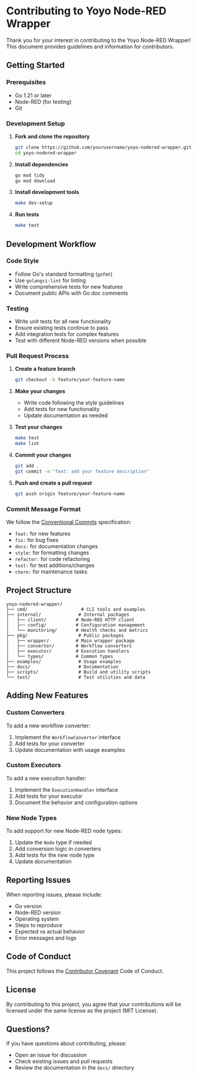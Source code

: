 # Contributing to Yoyo Node-RED Wrapper

Thank you for your interest in contributing to the Yoyo Node-RED Wrapper! This document provides guidelines and information for contributors.

## Getting Started

### Prerequisites

- Go 1.21 or later
- Node-RED (for testing)
- Git

### Development Setup

1. **Fork and clone the repository**
   ```bash
   git clone https://github.com/yourusername/yoyo-nodered-wrapper.git
   cd yoyo-nodered-wrapper
   ```

2. **Install dependencies**
   ```bash
   go mod tidy
   go mod download
   ```

3. **Install development tools**
   ```bash
   make dev-setup
   ```

4. **Run tests**
   ```bash
   make test
   ```

## Development Workflow

### Code Style

- Follow Go's standard formatting (`gofmt`)
- Use `golangci-lint` for linting
- Write comprehensive tests for new features
- Document public APIs with Go doc comments

### Testing

- Write unit tests for all new functionality
- Ensure existing tests continue to pass
- Add integration tests for complex features
- Test with different Node-RED versions when possible

### Pull Request Process

1. **Create a feature branch**
   ```bash
   git checkout -b feature/your-feature-name
   ```

2. **Make your changes**
   - Write code following the style guidelines
   - Add tests for new functionality
   - Update documentation as needed

3. **Test your changes**
   ```bash
   make test
   make lint
   ```

4. **Commit your changes**
   ```bash
   git add .
   git commit -m "feat: add your feature description"
   ```

5. **Push and create a pull request**
   ```bash
   git push origin feature/your-feature-name
   ```

### Commit Message Format

We follow the [Conventional Commits](https://www.conventionalcommits.org/) specification:

- `feat:` for new features
- `fix:` for bug fixes
- `docs:` for documentation changes
- `style:` for formatting changes
- `refactor:` for code refactoring
- `test:` for test additions/changes
- `chore:` for maintenance tasks

## Project Structure

```
yoyo-nodered-wrapper/
├── cmd/                    # CLI tools and examples
├── internal/              # Internal packages
│   ├── client/           # Node-RED HTTP client
│   ├── config/           # Configuration management
│   └── monitoring/       # Health checks and metrics
├── pkg/                   # Public packages
│   ├── wrapper/          # Main wrapper package
│   ├── converter/        # Workflow converters
│   ├── executor/         # Execution handlers
│   └── types/            # Common types
├── examples/              # Usage examples
├── docs/                  # Documentation
├── scripts/               # Build and utility scripts
└── test/                  # Test utilities and data
```

## Adding New Features

### Custom Converters

To add a new workflow converter:

1. Implement the `WorkflowConverter` interface
2. Add tests for your converter
3. Update documentation with usage examples

### Custom Executors

To add a new execution handler:

1. Implement the `ExecutionHandler` interface
2. Add tests for your executor
3. Document the behavior and configuration options

### New Node Types

To add support for new Node-RED node types:

1. Update the `Node` type if needed
2. Add conversion logic in converters
3. Add tests for the new node type
4. Update documentation

## Reporting Issues

When reporting issues, please include:

- Go version
- Node-RED version
- Operating system
- Steps to reproduce
- Expected vs actual behavior
- Error messages and logs

## Code of Conduct

This project follows the [Contributor Covenant](https://www.contributor-covenant.org/) Code of Conduct.

## License

By contributing to this project, you agree that your contributions will be licensed under the same license as the project (MIT License).

## Questions?

If you have questions about contributing, please:

- Open an issue for discussion
- Check existing issues and pull requests
- Review the documentation in the `docs/` directory
